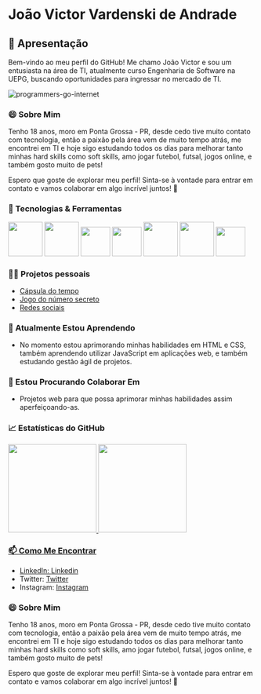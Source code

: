 # João Victor Vardenski de Andrade

## 👋 Apresentação

Bem-vindo ao meu perfil do GitHub! Me chamo João Victor e sou um entusiasta na área de TI, atualmente curso Engenharia de Software na UEPG, buscando oportunidades para ingressar no mercado de TI.

![programmers-go-internet](https://github.com/joaovardenski/joaovardenski/assets/126905465/91ae63fa-e63d-4e5d-9264-66fbf4ca5c2d)

### 😄 Sobre Mim

Tenho 18 anos, moro em Ponta Grossa - PR, desde cedo tive muito contato com tecnologia, então a paixão pela área vem de muito tempo atrás, me encontrei em TI e hoje sigo estudando todos os dias para melhorar tanto minhas hard skills como soft skills, amo jogar futebol, futsal, jogos online, e também gosto muito de pets!

Espero que goste de explorar meu perfil! Sinta-se à vontade para entrar em contato e vamos colaborar em algo incrível juntos! 🚀


### 🔧 Tecnologias & Ferramentas


<img src="https://cdn.jsdelivr.net/gh/devicons/devicon@latest/icons/html5/html5-original-wordmark.svg" width="70" height="70"/> <img src="https://cdn.jsdelivr.net/gh/devicons/devicon@latest/icons/css3/css3-original-wordmark.svg" width="70" height="70"/> <img src="https://cdn.jsdelivr.net/gh/devicons/devicon@latest/icons/javascript/javascript-original.svg" width="60" height="60"/> <img src="https://cdn.jsdelivr.net/gh/devicons/devicon@latest/icons/c/c-original.svg" width="60" height="60"/> <img src="https://cdn.jsdelivr.net/gh/devicons/devicon@latest/icons/git/git-plain-wordmark.svg" width="70" height="70"/> <img src="https://cdn.jsdelivr.net/gh/devicons/devicon@latest/icons/github/github-original-wordmark.svg" width="70" height="70"/> <img src="https://cdn.jsdelivr.net/gh/devicons/devicon@latest/icons/figma/figma-original.svg" width="60" height="60"/>
          

### 👨‍💻 Projetos pessoais

- [Cápsula do tempo](https://joaovardenski.github.io/nlw-spacetime/)
- [Jogo do número secreto](https://jogo-numero-secreto-six-indol.vercel.app/)
- [Redes sociais](https://joaovardenski.github.io/redes-sociais/)

### 🌱 Atualmente Estou Aprendendo

- No momento estou aprimorando minhas habilidades em HTML e CSS, também aprendendo utilizar JavaScript em aplicações web, e também estudando gestão ágil de projetos.

### 🤝 Estou Procurando Colaborar Em

- Projetos web para que possa aprimorar minhas habilidades assim aperfeiçoando-as.

### 📈 Estatísticas do GitHub

<div>
<a href="https://github.com/joaovardenski">
<img loading="lazy" height="180em" src="https://github-readme-stats.vercel.app/api/top-langs/?username=joaovardenski&layout=compact&langs_count=7&theme=dracula"/>
<img loading="lazy" height="180em" src="https://github-readme-stats.vercel.app/api?username=joaovardenski&show_icons=true&theme=dracula&include_all_commits=true&count_private=true"/>
</div>

### 📫 Como Me Encontrar

- LinkedIn: [Linkedin](https://www.linkedin.com/in/jo%C3%A3o-victor-vardenski-de-andrade-950290280/)
- Twitter: [Twitter](https://twitter.com/VardenskiVictor)
- Instagram: [Instagram](https://www.instagram.com/joaovardenski/)

### 😄 Sobre Mim

Tenho 18 anos, moro em Ponta Grossa - PR, desde cedo tive muito contato com tecnologia, então a paixão pela área vem de muito tempo atrás, me encontrei em TI e hoje sigo estudando todos os dias para melhorar tanto minhas hard skills como soft skills, amo jogar futebol, futsal, jogos online, e também gosto muito de pets!

Espero que goste de explorar meu perfil! Sinta-se à vontade para entrar em contato e vamos colaborar em algo incrível juntos! 🚀
